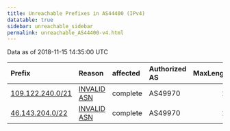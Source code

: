 ```yaml
---
title: Unreachable Prefixes in AS44400 (IPv4)
datatable: true
sidebar: unreachable_sidebar
permalink: unreachable_AS44400-v4.html
---
```


Data as of 2018-11-15 14:35:00 UTC


<div class="datatable-begin"></div>

| Prefix                                                     | Reason                                                                                                  | affected   | Authorized AS   |   MaxLength | Anchor                                         |   unreachable /24s |
|:-----------------------------------------------------------|:--------------------------------------------------------------------------------------------------------|:-----------|:----------------|------------:|:-----------------------------------------------|-------------------:|
| [109.122.240.0/21](https://stat.ripe.net/109.122.240.0/21) | [INVALID ASN](https://rpki-validator.ripe.net/announcement-preview?asn=AS44400&prefix=109.122.240.0/21) | complete   | AS49970         |          21 | [RIPE](unreachable_RIPE_NCC_RPKI_Root-v4.html) |                  8 |
| [46.143.204.0/22](https://stat.ripe.net/46.143.204.0/22)   | [INVALID ASN](https://rpki-validator.ripe.net/announcement-preview?asn=AS44400&prefix=46.143.204.0/22)  | complete   | AS49970         |          24 | [RIPE](unreachable_RIPE_NCC_RPKI_Root-v4.html) |                  4 |

<div class="datatable-end"></div>
